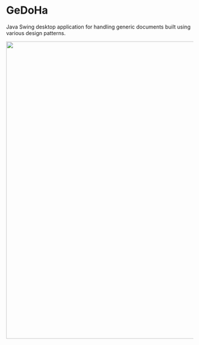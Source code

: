 # GeDoHa

Java Swing desktop application for handling generic documents built using various design patterns.


<p align="center">
  <img width="1202" height="801" src="https://i.ibb.co/RSLgGPQ/GeDoHa.png">
</p>
